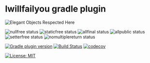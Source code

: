 # Iwillfailyou gradle plugin

![Elegant Objects Respected Here](https://www.elegantobjects.org/badge.svg)

![nullfree status](https://iwillfailyou.com/nullfree/iwillfailyou/java-plugin-gradle)
![staticfree status](https://iwillfailyou.com/staticfree/iwillfailyou/java-plugin-gradle)
![allfinal status](https://iwillfailyou.com/allfinal/iwillfailyou/java-plugin-gradle)
![allpublic status](https://iwillfailyou.com/allpublic/iwillfailyou/java-plugin-gradle)
![setterfree status](https://iwillfailyou.com/setterfree/iwillfailyou/java-plugin-gradle)
![nomultiplereturn status](https://iwillfailyou.com/nomultiplereturn/iwillfailyou/java-plugin-gradle)

[![Gradle plugin version](https://img.shields.io/maven-metadata/v/https/plugins.gradle.org/m2/com/iwillfailyou/com.iwillfailyou.gradle.plugin/maven-metadata.xml.svg?label=gradle-plugin)](https://plugins.gradle.org/plugin/com.iwillfailyou)
[![Build Status](https://travis-ci.com/iwillfailyou/java-plugin-gradle.svg?branch=master)](https://travis-ci.com/iwillfailyou/java-plugin-gradle)
[![codecov](https://codecov.io/gh/iwillfailyou/java-plugin-gradle/branch/master/graph/badge.svg)](https://codecov.io/gh/iwillfailyou/java-plugin-gradle)

[![License: MIT](https://img.shields.io/badge/License-MIT-yellow.svg)](https://github.com/iwillfailyou/java-plugin-gradle/blob/master/LICENSE)

